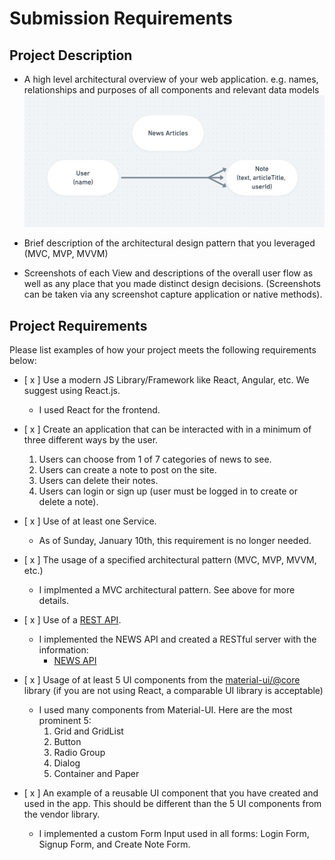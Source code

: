 # Submission Requirements
## Project Description
- A high level architectural overview of your web application. e.g. names, relationships and purposes of all components and relevant data models
![Newsroom-backend-models](/images/Newsroom-backend-models.png)

- Brief description of the architectural design pattern that you leveraged (MVC, MVP, MVVM)
- Screenshots of each View and descriptions of the overall user flow as well as any place that you made distinct design decisions.  (Screenshots can be taken via any screenshot capture application or native methods).


## Project Requirements
Please list examples of how your project meets the following requirements below:
- [ x ] Use a modern JS Library/Framework like React, Angular, etc. We suggest using React.js.
    - I used React for the frontend.

- [ x ] Create an application that can be interacted with in a minimum of three different ways by the user.
    1. Users can choose from 1 of 7 categories of news to see.
    2. Users can create a note to post on the site.
    3. Users can delete their notes.
    4. Users can login or sign up (user must be logged in to create or delete a note).

- [ x ] Use of at least one Service.
    - As of Sunday, January 10th, this requirement is no longer needed.

- [ x ] The usage of a specified architectural pattern (MVC, MVP, MVVM,  etc.)
    - I implmented a MVC architectural pattern. See above for more details.

- [ x ] Use of a [REST API](https://medium.com/@arteko/the-best-way-to-use-rest-apis-in-swift-95e10696c980).
    - I implemented the NEWS API and created a RESTful server with the information:
        - [NEWS API](https://newsapi.org/)

- [ x ] Usage of at least 5 UI components from the [material-ui/@core](https://material-ui.com/) library (if you are not using React, a comparable UI library is acceptable)
    - I used many components from Material-UI. Here are the most prominent 5:
        1. Grid and GridList
        2. Button
        3. Radio Group
        4. Dialog
        5. Container and Paper

- [ x ] An example of a reusable UI component that you have created and used in the app. This should be different than the 5 UI components from the vendor library.
    - I implemented a custom Form Input used in all forms: Login Form, Signup Form, and Create Note Form.
